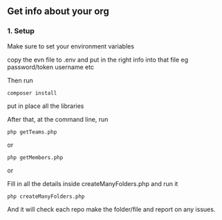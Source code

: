 ## Get info about your org

### 1. Setup

Make sure to set your environment variables

copy the evn file to .env and put in the right info into that file eg password/token username etc


Then run

~~~
composer install
~~~

put in place all the libraries

After that, at the command line, run

~~~
php getTeams.php
~~~

or

~~~
php getMembers.php
~~~

or

Fill in all the details inside createManyFolders.php and run it

~~~
php createManyFolders.php
~~~

And it will check each repo make the folder/file and report on any issues.

